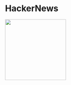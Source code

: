 # HackerNews

<img src="https://user-images.githubusercontent.com/6555354/46260770-d1cb3a80-c507-11e8-9bce-2aee7db08a47.jpg" width="200"/>
